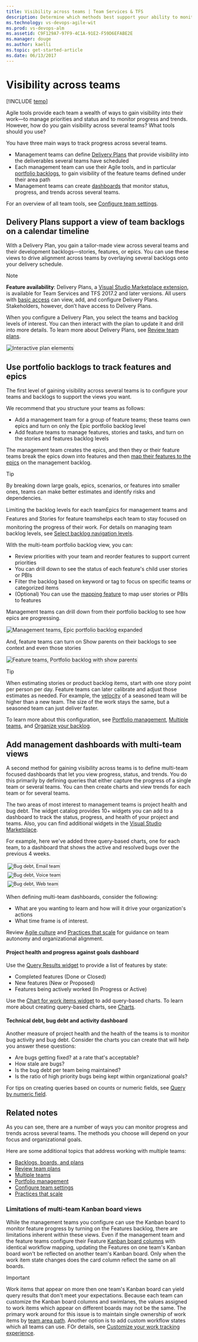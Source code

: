 ```yaml
---
title: Visibility across teams | Team Services & TFS
description: Determine which methods best support your ability to monitor status and progress across several teams in Visual Studio Team Services (VSTS) and Team Foundation Server  
ms.technology: vs-devops-agile-wit
ms.prod: vs-devops-alm
ms.assetid: C9F129A7-97F9-4C1A-91E2-F59D6EFABE2E  
ms.manager: douge
ms.author: kaelli
ms.topic: get-started-article  
ms.date: 06/13/2017
---
```



# Visibility across teams

[!INCLUDE [temp](../_shared/dev15-version-header.md)]

Agile tools provide each team a wealth of ways to gain visibility into their work&mdash;to manage priorities and status and to monitor progress and trends. However, how do you gain visibility across several teams? What tools should you use? 

You have three main ways to track progress across several teams. 

- Management teams can define [Delivery Plans](#plans) that provide visibility into the deliverables several teams have scheduled  
- Each management team can use their Agile tools, and in particular [portfolio backlogs](#portfolio-backlogs), to gain visibility of the feature teams defined under their area path   
- Management teams can create [dashboards](#dashboards) that monitor status, progress, and trends across several teams.

For an overview of all team tools, see [Configure team settings](manage-team-assets.md).

<a id="plans">  </a>
## Delivery Plans support a view of team backlogs on a calendar timeline 

With a Delivery Plan, you gain a tailor-made view across several teams and their development backlogs&mdash;stories, features, or epics. You can use these views to drive alignment across teams by overlaying several backlogs onto your delivery schedule. 

> [!NOTE]  
> **Feature availability**: Delivery Plans, a [Visual Studio Marketplace extension](https://marketplace.visualstudio.com/items?itemName=ms.vss-plans), is available for Team Services and TFS 2017.2 and later versions. All users with [basic access](../connect/change-access-levels.md) can view, add, and configure Delivery Plans. Stakeholders, however, don’t have access to Delivery Plans.  

When you configure a Delivery Plan, you select the teams and backlog levels of interest. You can then interact with the plan to update it and drill into more details. To learn more about Delivery Plans, see [Review team plans](review-team-plans.md). 

<img src="_img/plans_move1.png" alt="Interactive plan elements" style="border: 1px solid #CCCCCC;" />

<a id="portfolio-backlogs">  </a>
## Use portfolio backlogs to track features and epics  

The first level of gaining visibility across several teams is to configure your teams and backlogs to support the views you want. 

We recommend that you structure your teams as follows: 

- Add a management team for a group of feature teams; these teams own epics and turn on only the Epic portfolio backlog level
- Add feature teams to manage features, stories and tasks, and turn on the stories and features backlog levels

The management team creates the epics, and then they or their feature teams break the epics down into features and then [map their features to the epics](../backlogs/organize-backlog.md) on the management backlog. 

>[!TIP]  
>By breaking down large goals, epics, scenarios, or features into smaller ones, teams can make better estimates and identify risks and dependencies.   

Limiting the backlog levels for each team&#151;Epics for management teams and Features and Stories for feature teams&#151;helps each team to stay focused on monitoring the progress of their work. For details on managing team backlog levels, see [Select backlog navigation levels](../customize/select-backlog-navigation-levels.md).

With the multi-team portfolio backlog view, you can:  
- Review priorities with your team and reorder features to support current priorities  
- You can drill down to see the status of each feature's child user stories or PBIs  
- Filter the backlog based on keyword or tag to focus on specific teams or categorized items 
- (Optional) You can use the [mapping feature](../backlogs/organize-backlog.md) to map user stories or PBIs to features

Management teams can drill down from their portfolio backlog to see how epics are progressing.    

<img src="_img/visibility-management-team-epics.png" alt="Management teams, Epic portfolio backlog expanded" style="border: 1px solid #CCCCCC;" />

And, feature teams can turn on Show parents on their backlogs to see context and even those stories  

<img src="_img/visibility-feature-team-backlog-show-parents.png" alt="Feature teams, Portfolio backlog with show parents" style="border: 1px solid #CCCCCC;" />

>[!TIP]  
>When estimating stories or product backlog items, start with one story point per person per day. Feature teams can later calibrate and adjust those estimates as needed. For example, the [velocity](../scrum/velocity-and-forecasting.md) of a seasoned team will be higher than a new team. The size of the work stays the same, but a seasoned team can just deliver faster.  

To learn more about this configuration, see [Portfolio management](portfolio-management.md), [Multiple teams](multiple-teams.md), and [Organize your backlog](../backlogs/organize-backlog.md). 


 

<a id="dashboards">  </a>
## Add management dashboards with multi-team views 

A second method for gaining visibility across teams is to define multi-team focused dashboards that let you view progress, status, and trends. You do this primarily by defining queries that either capture the progress of a single team or several teams. You can then create charts and view trends for each team or for several teams. 

The two areas of most interest to management teams is project health and bug debt. The widget catalog provides 10+ widgets you can add to a dashboard to track the status, progress, and health of your project and teams. Also, you can find additional widgets in the [Visual Studio Marketplace](https://marketplace.visualstudio.com/search?term=widgets&target=VSTS&sortBy=Relevance).  

For example, here we've added three query-based charts, one for each team, to a dashboard that shows the active and resolved bugs over the previous 4 weeks. 

<div style="float:left;width:335px;margin:3px;font-size:90%">
<img src="_img/visibility-bug-debt-email-team.png" alt="Bug debt, Email team" style="border: 1px solid #CCCCCC;" />
</div>
 
<div style="float:left;width:335px;margin:3px;font-size:90%">
<img src="_img/visibility-bug-debt-voice-team.png" alt="Bug debt, Voice team" style="border: 1px solid #CCCCCC;" />
</div>

<div style="float:left;width:335px;margin:3px;font-size:90%">
<img src="_img/visibility-bug-debt-web-team.png" alt="Bug debt, Web team" style="border: 1px solid #CCCCCC;" />
</div>

<div style="clear:left;font-size:100%">
</div>


When defining multi-team dashboards, consider the following:
- What are you wanting to learn and how will it drive your organization's actions  
- What time frame is of interest.  
 
Review [Agile culture](agile-culture.md) and [Practices that scale](practices-that-scale.md) for guidance on team autonomy and organizational alignment. 


#### Project health and progress against goals dashboard 
Use the [Query Results widget](../../report/widget-catalog.md#query-results-widget) to provide a list of features by state: 

- Completed features (Done or Closed) 
- New features (New or Proposed) 
- Features being actively worked (In Progress or Active)   

Use the [Chart for work items widget](../../report/widget-catalog.md#chart-wit-widget) to add query-based charts. To learn more about creating query-based charts, see [Charts](../../report/charts.md).  


<!---TIPS
consider the time frame you want to monitor 
snapshot or trends 
what's shipping when? 
Track bug debt, progress
Active bugs
Stale bugs
Hi priority bugs 
Triage bugs 
Active bug trends 
- 
-->

#### Technical debt, bug debt and activity dashboard 
Another measure of project health and the health of the teams is to monitor bug activity and bug debt. Consider the charts you can create that will help you answer these questions: 
 
- Are bugs getting fixed? at a rate that's acceptable? 
- How stale are bugs? 
- Is the bug debt per team being maintained? 
- Is the ratio of high priority bugs being kept within organizational goals? 

For tips on creating queries based on counts or numeric fields, see [Query by numeric field](../track/query-numeric.md).

 
<!---
## Use Power BI to gain visibility across team projects  
--> 


## Related notes 

As you can see, there are a number of ways you can monitor progress and trends across several teams. The methods you choose will depend on your focus and organizational goals.  

Here are some additional topics that address working with multiple teams: 

- [Backlogs, boards, and plans](../backlogs-boards-plans.md)  
- [Review team plans](review-team-plans.md)  
- [Multiple teams](multiple-teams.md)  
- [Portfolio management](portfolio-management.md)  
- [Configure team settings](manage-team-assets.md) 
- [Practices that scale](practices-that-scale.md)   


### Limitations of multi-team Kanban board views 

While the management teams you configure can use the Kanban board to monitor feature progress by turning on the Features backlog, there are limitations inherent within these views. Even if the management team and the feature teams configure their Feature [Kanban board columns](../kanban/add-columns.md) with identical workflow mapping, updating the Features on one team's Kanban board won't be reflected on another team's Kanban board. 
 Only when the work item state changes does the card column reflect the same on all boards.  

>[!IMPORTANT]   
>Work items that appear on more then one team's Kanban board can yield query results that don't meet your expectations. Because each team can customize the Kanban board columns and swimlanes, the values assigned to work items which appear on different boards may not be the same. The primary work around for this issue is to maintain single ownership of work items by [team area path](../scale/set-team-defaults.md). Another option is to add custom workflow states which all teams can use. FOr details, see [Customize your work tracking experience](../customize/customize-work.md).</blockquote>  

<!---  
![Multi-team Kanban board view](_img/visibility-multi-team-kanban-board-features.png) 

With the multi-team Kanban board view, you can: 
- View and update the status of work items 
- Drill down to see the status of child user stories or PBIs  
- [Filter the board by keyword or select fields](../kanban/filter-kanban-board.md) to view items by feature team, feature owner, tag, or expected delivery date  
- Monitor the [cumulative flow](../../report/guidance/cumulative-flow.md) of all features being worked on by your teams 
- Organize features into swimlanes to track work that you want to expedite   




### Rollup of estimates and remaining work across multiple teams  

Many project managers are interested in getting numeric rollup of estimates&mdash;Story Points or Effort&mdash; or the Remaining Work field. Rollup provides summed values of select fields for all child work items of a parent. 

Natively, Team Services and TFS provide rollup of Remaining Work for tasks on the task board.

![Rollup of remaining work](_img/visibility-rollup-remaining-work.png)  

To learn about other methods available to you to support rollup, see [Support rollup of work and other fields](https://msdn.microsoft.com/library/dn217871.aspx).  

Waterfall -  corresponding method with Project and Project Professional 
Dashboards, and suggestions for dashboard development (drawing from how Agile team uses dashboards) 
Plans - for visibility across time and teams
Account pages - quick access to your work 

Progress against an agreed upon goal  
Issues and Risks  
Customer value prop   
Key metrics and how they are changing   
	Velocity  
	Bug debt trends   

Overall project health 
Agile – Team's Velocity any changes over time
Waterfall – completeness of milestone delivery
Dependencies status 
Different metrics than VP – code coverage, % complete, burndown
Code coverage
% Complete
Burndown 

For example, a manager with five teams tracks the features across teams using the Features Kanban board. Each team tracks and prioritizes their user stories using their own backlogs and boards. 

To accomplish this, the following configurations are made: 
6 teams are defined, one for each feature team and one for the management team 
The management team configures its backlogs to only view Features and Epics
Feature teams configure their backlogs to view User Stories and Features 
 
This configuration supports management's ability to monitor progress across the five teams at the level they need to monitor, and allow each individual feature team to stay focused on their product backlog of user stories. 

You can replicate this further for program managers who want to monitor progress across broad initiatives by setting up a program management team that monitors Epics. 
--> 

